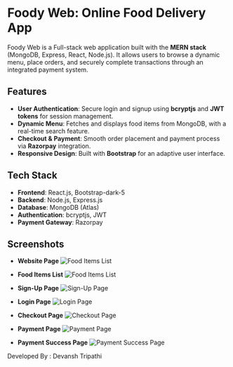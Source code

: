 # Foody Web: Online Food Delivery App

Foody Web is a Full-stack web application built with the **MERN stack** (MongoDB, Express, React, Node.js). It allows users to browse a dynamic menu, place orders, and securely complete transactions through an integrated payment system.

## Features
- **User Authentication**: Secure login and signup using **bcryptjs** and **JWT tokens** for session management.
- **Dynamic Menu**: Fetches and displays food items from MongoDB, with a real-time search feature.
- **Checkout & Payment**: Smooth order placement and payment process via **Razorpay** integration.
- **Responsive Design**: Built with **Bootstrap** for an adaptive user interface.

## Tech Stack
- **Frontend**: React.js, Bootstrap-dark-5
- **Backend**: Node.js, Express.js
- **Database**: MongoDB (Atlas)
- **Authentication**: bcryptjs, JWT
- **Payment Gateway**: Razorpay



## Screenshots
- **Website Page**
  ![Food Items List](https://github.com/user-attachments/assets/a208bfa6-ba55-43c8-9b24-37d12ca9cb3b)

- **Food Items List**
  ![Food Items List](https://github.com/user-attachments/assets/1cc4cd1d-4764-41b3-9c9c-c5d66a3c3a49)

- **Sign-Up Page**
  ![Sign-Up Page](https://github.com/user-attachments/assets/1eb51dc5-7e59-4038-9f63-b47915badb2d)



- **Login Page**
  ![Login Page](https://github.com/user-attachments/assets/feefcbf6-0cc2-4a2d-acea-7cbcdd2acf31)

- **Checkout Page**
  ![Checkout Page](https://github.com/user-attachments/assets/0d983a54-df59-45fa-b338-0353379fa88e)

- **Payment Page**
  ![Payment Page](https://github.com/user-attachments/assets/ba48dac9-51db-4028-a1e4-c936bf790825)

- **Payment Success Page**
  ![Payment Success Page](https://github.com/user-attachments/assets/2fc7f4d9-2363-4d08-89d6-28063098b86c)






   



Developed By :  Devansh Tripathi 
